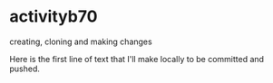 # activityb70
creating, cloning and making changes 

Here is the first line of text that I'll make locally to be committed and pushed.